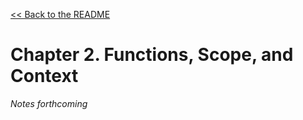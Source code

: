 [&lt;&lt; Back to the README](README.md)

# Chapter 2. Functions, Scope, and Context

*Notes forthcoming*
